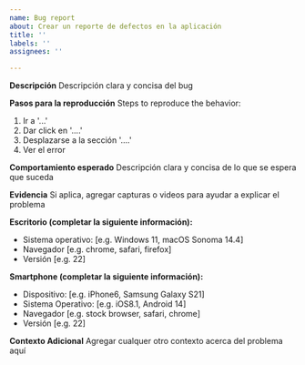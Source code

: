 ```yaml
---
name: Bug report
about: Crear un reporte de defectos en la aplicación
title: ''
labels: ''
assignees: ''

---
```


**Descripción**
Descripción clara y concisa del bug

**Pasos para la reproducción**
Steps to reproduce the behavior:
1. Ir a '...'
2. Dar click en '....'
3. Desplazarse a la sección '....'
4. Ver el error

**Comportamiento esperado**
Descripción clara y concisa de lo que se espera que suceda

**Evidencia**
Si aplica, agregar capturas o videos para ayudar a explicar el problema

**Escritorio (completar la siguiente información):**
 - Sistema operativo: [e.g. Windows 11, macOS Sonoma 14.4]
 - Navegador [e.g. chrome, safari, firefox]
 - Versión [e.g. 22]

**Smartphone (completar la siguiente información):**
 - Dispositivo: [e.g. iPhone6, Samsung Galaxy S21]
 - Sistema Operativo: [e.g. iOS8.1, Android 14]
 - Navegador [e.g. stock browser, safari, chrome]
 - Versión [e.g. 22]

**Contexto Adicional**
Agregar cualquer otro contexto acerca del problema aquí
